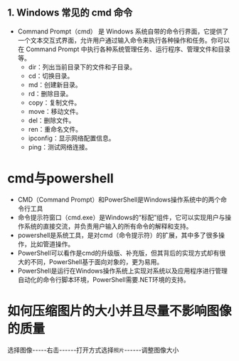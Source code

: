 ## 1. Windows 常见的 cmd 命令
- Command Prompt（cmd） 是 Windows 系统自带的命令行界面，它提供了一个文本交互式界面，允许用户通过输入命令来执行各种操作和任务。你可以在 Command Prompt 中执行各种系统管理任务、运行程序、管理文件和目录等。
	- dir：列出当前目录下的文件和子目录。
	- cd：切换目录。
	- md：创建新目录。
	- rd：删除目录。
	- copy：复制文件。
	- move：移动文件。
	- del：删除文件。
	- ren：重命名文件。
	- ipconfig：显示网络配置信息。
	- ping：测试网络连接。



# cmd与powershell
- CMD（Command Prompt）和PowerShell是Windows操作系统中的两个命令行工具
- 命令提示符窗口（cmd.exe）是Windows的“标配”组件，它可以实现用户与操作系统的直接交流，并负责用户输入的所有命令的解释和支持。
- powershell是系统工具，是对cmd（命令提示符）的扩展，其中多了很多操作，比如管道操作。
- PowerShell可以看作是cmd的升级版、补充版，但其背后的实现方式却有很大的不同，PowerShell基于面向对象的，更为易用。
- PowerShell是运行在Windows操作系统上实现对系统以及应用程序进行管理自动化的命令行脚本环境，PowerShell需要.NET环境的支持。



# 如何压缩图片的大小并且尽量不影响图像的质量
选择图像-----右击------打开方式选择`照片`------调整图像大小